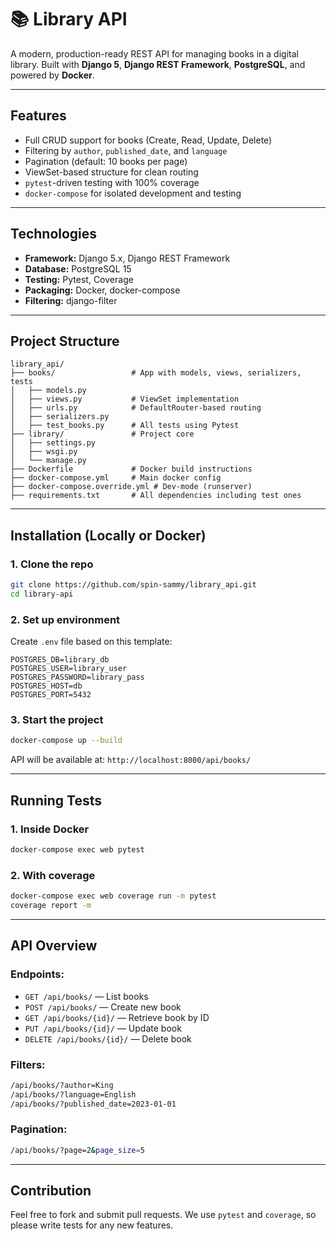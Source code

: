 # 📚 Library API

A modern, production-ready REST API for managing books in a digital library. Built with **Django 5**, **Django REST Framework**, **PostgreSQL**, and powered by **Docker**.

---

## Features

- Full CRUD support for books (Create, Read, Update, Delete)
- Filtering by `author`, `published_date`, and `language`
- Pagination (default: 10 books per page)
- ViewSet-based structure for clean routing
- `pytest`-driven testing with 100% coverage
- `docker-compose` for isolated development and testing

---

## Technologies

- **Framework:** Django 5.x, Django REST Framework
- **Database:** PostgreSQL 15
- **Testing:** Pytest, Coverage
- **Packaging:** Docker, docker-compose
- **Filtering:** django-filter

---

## Project Structure

```
library_api/
├── books/                 # App with models, views, serializers, tests
│   ├── models.py
│   ├── views.py           # ViewSet implementation
│   ├── urls.py            # DefaultRouter-based routing
│   ├── serializers.py
│   ├── test_books.py      # All tests using Pytest
├── library/               # Project core
│   ├── settings.py
│   ├── wsgi.py
│   └── manage.py
├── Dockerfile             # Docker build instructions
├── docker-compose.yml     # Main docker config
├── docker-compose.override.yml # Dev-mode (runserver)
├── requirements.txt       # All dependencies including test ones
```

---

## Installation (Locally or Docker)

### 1. Clone the repo
```bash
git clone https://github.com/spin-sammy/library_api.git
cd library-api
```

### 2. Set up environment
Create `.env` file based on this template:
```env
POSTGRES_DB=library_db
POSTGRES_USER=library_user
POSTGRES_PASSWORD=library_pass
POSTGRES_HOST=db
POSTGRES_PORT=5432
```

### 3. Start the project
```bash
docker-compose up --build
```

API will be available at: `http://localhost:8000/api/books/`

---

## Running Tests

### 1. Inside Docker
```bash
docker-compose exec web pytest
```

### 2. With coverage
```bash
docker-compose exec web coverage run -m pytest
coverage report -m
```

---

## API Overview

### Endpoints:
- `GET /api/books/` — List books
- `POST /api/books/` — Create new book
- `GET /api/books/{id}/` — Retrieve book by ID
- `PUT /api/books/{id}/` — Update book
- `DELETE /api/books/{id}/` — Delete book

### Filters:
```bash
/api/books/?author=King
/api/books/?language=English
/api/books/?published_date=2023-01-01
```

### Pagination:
```bash
/api/books/?page=2&page_size=5
```

---

## Contribution

Feel free to fork and submit pull requests. We use `pytest` and `coverage`, so please write tests for any new features.

